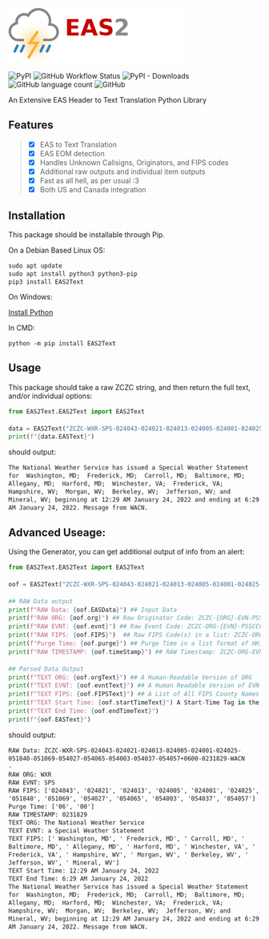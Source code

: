 ![EAS2Text](https://github.com/A-c0rN/EAS2Text/blob/master/doc/img/EAS2Text.png)

![PyPI](https://img.shields.io/pypi/v/EAS2Text?label=Version&style=flat-square) ![GitHub Workflow Status](https://img.shields.io/github/workflow/status/A-c0rN/EAS2Text/CodeQL?style=flat-square) ![PyPI - Downloads](https://img.shields.io/pypi/dm/EAS2Text?style=flat-square) ![GitHub language count](https://img.shields.io/github/languages/count/A-c0rN/EAS2Text?style=flat-square) ![GitHub](https://img.shields.io/github/license/A-c0rN/EAS2Text?style=flat-square)

An Extensive EAS Header to Text Translation Python Library

## Features
> - [x] EAS to Text Translation
> - [x] EAS EOM detection
> - [x] Handles Unknown Callsigns, Originators, and FIPS codes
> - [x] Additional raw outputs and individual item outputs
> - [x] Fast as all hell, as per usual :3
> - [x] Both US and Canada integration

## Installation
This package should be installable through Pip.

On a Debian Based Linux OS:
```
sudo apt update
sudo apt install python3 python3-pip
pip3 install EAS2Text
```


On Windows:

[Install Python](https://www.python.org/downloads/)

In CMD:
```
python -m pip install EAS2Text
```

## Usage
This package should take a raw ZCZC string, and then return the full text, and/or individual options:
```python
from EAS2Text.EAS2Text import EAS2Text

data = EAS2Text("ZCZC-WXR-SPS-024043-024021-024013-024005-024001-024025-051840-051069-054027-054065-054003-054037-054057+0600-0231829-WACN    -")
print(f"{data.EASText}")
```
should output:
```
The National Weather Service has issued a Special Weather Statement for  Washington, MD;  Frederick, MD;  Carroll, MD;  Baltimore, MD;  Allegany, MD;  Harford, MD;  Winchester, VA;  Frederick, VA;  Hampshire, WV;  Morgan, WV;  Berkeley, WV;  Jefferson, WV; and  Mineral, WV; beginning at 12:29 AM January 24, 2022 and ending at 6:29 AM January 24, 2022. Message from WACN.
```

## Advanced Useage:
Using the Generator, you can get additional output of info from an alert:
```python
from EAS2Text.EAS2Text import EAS2Text

oof = EAS2Text("ZCZC-WXR-SPS-024043-024021-024013-024005-024001-024025-051840-051069-054027-054065-054003-054037-054057+0600-0231829-WACN    -")

## RAW Data output
print(f"RAW Data: {oof.EASData}") ## Input Data
print(f"RAW ORG: {oof.org}") ## Raw Originator Code: ZCZC-{ORG}-EVN-PSSCCC-PSSCCC+TTTT-JJJHHMM-CCCCCCCC-
print(f"RAW EVNT: {oof.evnt}") ## Raw Event Code: ZCZC-ORG-{EVN}-PSSCCC-PSSCCC+TTTT-JJJHHMM-CCCCCCCC-
print(f"RAW FIPS: {oof.FIPS}")  ## Raw FIPS Code(s) in a list: ZCZC-ORG-EVN-{PSSCCC-PSSCCC}+TTTT-JJJHHMM-CCCCCCCC-
print(f"Purge Time: {oof.purge}") ## Purge Time in a list format of HH, MM: ZCZC-ORG-EVN-PSSCCC-PSSCCC+{TTTT}-JJJHHMM-CCCCCCCC-
print(f"RAW TIMESTAMP: {oof.timeStamp}") ## RAW Timestamp: ZCZC-ORG-EVN-PSSCCC-PSSCCC+TTTT-{JJJHHMM}-CCCCCCCC-

## Parsed Data Output
print(f"TEXT ORG: {oof.orgText}") ## A Human-Readable Version of ORG
print(f"TEXT EVNT: {oof.evntText}") ## A Human Readable Version of EVN
print(f"TEXT FIPS: {oof.FIPSText}") ## A List of All FIPS County Names (Returns "FIPS Code PSSCCC" if no available county)
print(f"TEXT Start Time: {oof.startTimeText}") A Start-Time Tag in the format of "HH:MM AM/PM MONTH_NAME DD, YYYY"
print(f"TEXT End Time: {oof.endTimeText}")
print(f"{oof.EASText}")
```
should output:
```
RAW Data: ZCZC-WXR-SPS-024043-024021-024013-024005-024001-024025-051840-051069-054027-054065-054003-054037-054057+0600-0231829-WACN    -
RAW ORG: WXR
RAW EVNT: SPS
RAW FIPS: ['024043', '024021', '024013', '024005', '024001', '024025', '051840', '051069', '054027', '054065', '054003', '054037', '054057']
Purge Time: ['06', '00']
RAW TIMESTAMP: 0231829
TEXT ORG: The National Weather Service
TEXT EVNT: a Special Weather Statement
TEXT FIPS: [' Washington, MD', ' Frederick, MD', ' Carroll, MD', ' Baltimore, MD', ' Allegany, MD', ' Harford, MD', ' Winchester, VA', ' Frederick, VA', ' Hampshire, WV', ' Morgan, WV', ' Berkeley, WV', ' Jefferson, WV', ' Mineral, WV']
TEXT Start Time: 12:29 AM January 24, 2022
TEXT End Time: 6:29 AM January 24, 2022
The National Weather Service has issued a Special Weather Statement for  Washington, MD;  Frederick, MD;  Carroll, MD;  Baltimore, MD;  Allegany, MD;  Harford, MD;  Winchester, VA;  Frederick, VA;  Hampshire, WV;  Morgan, WV;  Berkeley, WV;  Jefferson, WV; and  Mineral, WV; beginning at 12:29 AM January 24, 2022 and ending at 6:29 AM January 24, 2022. Message from WACN.
```